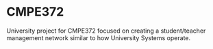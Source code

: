 # CMPE372

University project for CMPE372 focused on creating a student/teacher management network similar to how University Systems operate.
